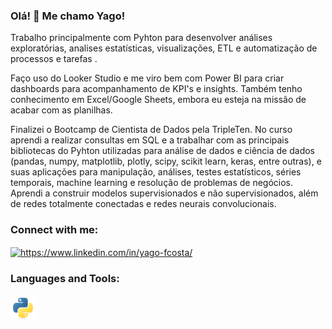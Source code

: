 ### Olá! 👋 Me chamo Yago!


<p> Trabalho principalmente com Pyhton para desenvolver análises exploratórias, analises estatísticas, visualizações, ETL e automatização de processos e tarefas  . </p>

<p> Faço uso do Looker Studio e me viro bem com Power BI para criar dashboards para acompanhamento de KPI's e insights.
Também tenho conhecimento em Excel/Google Sheets, embora eu esteja na missão de acabar com as planilhas. </p>

<p> Finalizei o Bootcamp de Cientista de Dados pela TripleTen. No curso aprendi a realizar consultas em SQL e a trabalhar com as principais bibliotecas do Pyhton utilizadas para análise de dados e ciência de dados (pandas, numpy, matplotlib, plotly, scipy, scikit learn, keras, entre outras), e suas aplicações para manipulação, análises, testes estatísticos, séries temporais, machine learning e resolução de problemas de negócios. Aprendi a construir modelos supervisionados e não supervisionados, além de redes totalmente conectadas e redes neurais convolucionais. </p>




<h3 align="left">Connect with me:</h3>
<p align="left">
<a href="https://linkedin.com/in/https://www.linkedin.com/in/yago-fcosta/" target="blank"><img align="center" src="https://raw.githubusercontent.com/rahuldkjain/github-profile-readme-generator/master/src/images/icons/Social/linked-in-alt.svg" alt="https://www.linkedin.com/in/yago-fcosta/" height="30" width="40" /></a>
</p>

<h3 align="left">Languages and Tools:</h3>
<p align="left"> <a href="https://www.python.org" target="_blank" rel="noreferrer"> <img src="https://raw.githubusercontent.com/devicons/devicon/master/icons/python/python-original.svg" alt="python" width="40" height="40"/> </a> </p>

<!--
**YagoFC05/YagoFC05** is a ✨ _special_ ✨ repository because its `README.md` (this file) appears on your GitHub profile.

Here are some ideas to get you started:

- 🔭 I’m currently working on ...
- 🌱 I’m currently learning ...
- 👯 I’m looking to collaborate on ...
- 🤔 I’m looking for help with ...
- 💬 Ask me about ...
- 📫 How to reach me: ...
- 😄 Pronouns: ...
- ⚡ Fun fact: ...
-->
